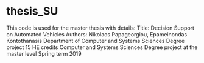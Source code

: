 # thesis_SU
This code is used for the master thesis with details:
Title:
Decision Support on Automated Vehicles
Authors:
Nikolaos Papageorgiou, Epameinondas Kontothanasis
Department of Computer 
and Systems Sciences
Degree project 15 HE credits
Computer and Systems Sciences
Degree project at the master level
Spring term 2019

